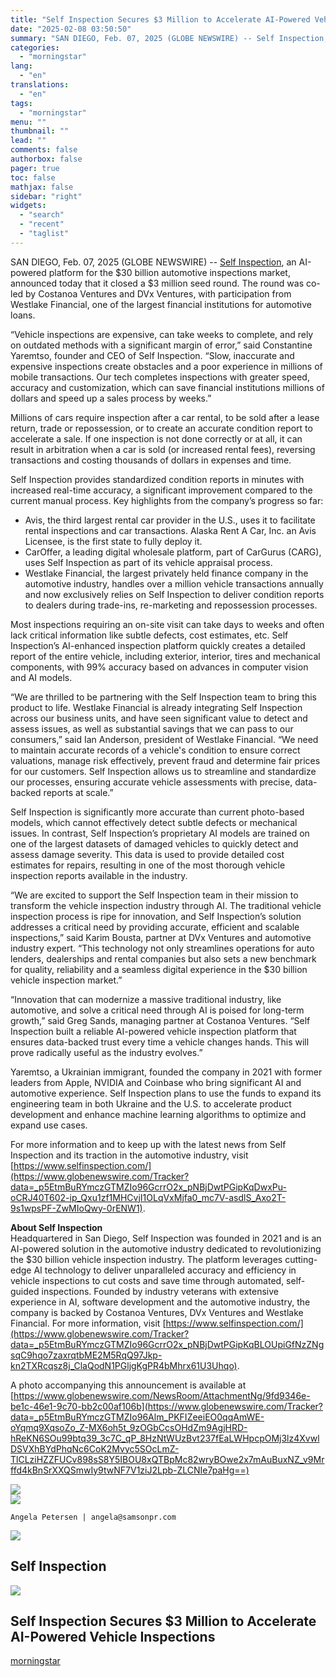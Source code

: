 ```yaml
---
title: "Self Inspection Secures $3 Million to Accelerate AI-Powered Vehicle Inspections for Car Loans and Fleet Management"
date: "2025-02-08 03:50:50"
summary: "SAN DIEGO, Feb. 07, 2025 (GLOBE NEWSWIRE) -- Self Inspection, an AI-powered platform for the $30 billion automotive inspections market, announced today that it closed a $3 million seed round. The round was co-led by Costanoa Ventures and DVx Ventures, with participation from Westlake Financial, one of the largest financial..."
categories:
  - "morningstar"
lang:
  - "en"
translations:
  - "en"
tags:
  - "morningstar"
menu: ""
thumbnail: ""
lead: ""
comments: false
authorbox: false
pager: true
toc: false
mathjax: false
sidebar: "right"
widgets:
  - "search"
  - "recent"
  - "taglist"
---
```


SAN DIEGO, Feb. 07, 2025 (GLOBE NEWSWIRE) -- [Self Inspection](https://www.globenewswire.com/Tracker?data=GiZFc9u7peTNe6d0zn49Hw249FVWinvN39tl6TOfzaFm5ArURVBmA3rTLFmCct_mQS7aNXG7e6QuujmH5x6SiMcD6yd6KTxGqY4uEegtMGI=), an AI-powered platform for the $30 billion automotive inspections market, announced today that it closed a $3 million seed round. The round was co-led by Costanoa Ventures and DVx Ventures, with participation from Westlake Financial, one of the largest financial institutions for automotive loans.

“Vehicle inspections are expensive, can take weeks to complete, and rely on outdated methods with a significant margin of error,” said Constantine Yaremtso, founder and CEO of Self Inspection. “Slow, inaccurate and expensive inspections create obstacles and a poor experience in millions of mobile transactions. Our tech completes inspections with greater speed, accuracy and customization, which can save financial institutions millions of dollars and speed up a sales process by weeks.”

Millions of cars require inspection after a car rental, to be sold after a lease return, trade or repossession, or to create an accurate condition report to accelerate a sale. If one inspection is not done correctly or at all, it can result in arbitration when a car is sold (or increased rental fees), reversing transactions and costing thousands of dollars in expenses and time.

Self Inspection provides standardized condition reports in minutes with increased real-time accuracy, a significant improvement compared to the current manual process. Key highlights from the company’s progress so far:

* Avis, the third largest rental car provider in the U.S., uses it to facilitate rental inspections and car transactions. Alaska Rent A Car, Inc. an Avis Licensee, is the first state to fully deploy it.
* CarOffer, a leading digital wholesale platform, part of CarGurus (CARG), uses Self Inspection as part of its vehicle appraisal process.
* Westlake Financial, the largest privately held finance company in the automotive industry, handles over a million vehicle transactions annually and now exclusively relies on Self Inspection to deliver condition reports to dealers during trade-ins, re-marketing and repossession processes.

Most inspections requiring an on-site visit can take days to weeks and often lack critical information like subtle defects, cost estimates, etc. Self Inspection’s AI-enhanced inspection platform quickly creates a detailed report of the entire vehicle, including exterior, interior, tires and mechanical components, with 99% accuracy based on advances in computer vision and AI models.

“We are thrilled to be partnering with the Self Inspection team to bring this product to life. Westlake Financial is already integrating Self Inspection across our business units, and have seen significant value to detect and assess issues, as well as substantial savings that we can pass to our consumers,” said Ian Anderson, president of Westlake Financial. “We need to maintain accurate records of a vehicle's condition to ensure correct valuations, manage risk effectively, prevent fraud and determine fair prices for our customers. Self Inspection allows us to streamline and standardize our processes, ensuring accurate vehicle assessments with precise, data-backed reports at scale.”

Self Inspection is significantly more accurate than current photo-based models, which cannot effectively detect subtle defects or mechanical issues. In contrast, Self Inspection’s proprietary AI models are trained on one of the largest datasets of damaged vehicles to quickly detect and assess damage severity. This data is used to provide detailed cost estimates for repairs, resulting in one of the most thorough vehicle inspection reports available in the industry.

“We are excited to support the Self Inspection team in their mission to transform the vehicle inspection industry through AI. The traditional vehicle inspection process is ripe for innovation, and Self Inspection’s solution addresses a critical need by providing accurate, efficient and scalable inspections,” said Karim Bousta, partner at DVx Ventures and automotive industry expert. “This technology not only streamlines operations for auto lenders, dealerships and rental companies but also sets a new benchmark for quality, reliability and a seamless digital experience in the $30 billion vehicle inspection market.”

“Innovation that can modernize a massive traditional industry, like automotive, and solve a critical need through AI is poised for long-term growth,” said Greg Sands, managing partner at Costanoa Ventures. “Self Inspection built a reliable AI-powered vehicle inspection platform that ensures data-backed trust every time a vehicle changes hands. This will prove radically useful as the industry evolves.”

Yaremtso, a Ukrainian immigrant, founded the company in 2021 with former leaders from Apple, NVIDIA and Coinbase who bring significant AI and automotive experience. Self Inspection plans to use the funds to expand its engineering team in both Ukraine and the U.S. to accelerate product development and enhance machine learning algorithms to optimize and expand use cases.

For more information and to keep up with the latest news from Self Inspection and its traction in the automotive industry, visit [https://www.selfinspection.com/](https://www.globenewswire.com/Tracker?data=_p5EtmBuRYmczGTMZIo96GcrrO2x_pNBjDwtPGipKqDwxPu-oCRJ40T602-ip_Qxu1zf1MHCvjI1OLqVxMjfa0_mc7V-asdlS_Axo2T-9s1wpsPF-ZwMIoQwy-0rENW1).

**About Self Inspection**  
Headquartered in San Diego, Self Inspection was founded in 2021 and is an AI-powered solution in the automotive industry dedicated to revolutionizing the $30 billion vehicle inspection industry. The platform leverages cutting-edge AI technology to deliver unparalleled accuracy and efficiency in vehicle inspections to cut costs and save time through automated, self-guided inspections. Founded by industry veterans with extensive experience in AI, software development and the automotive industry, the company is backed by Costanoa Ventures, DVx Ventures and Westlake Financial. For more information, visit [https://www.selfinspection.com/](https://www.globenewswire.com/Tracker?data=_p5EtmBuRYmczGTMZIo96GcrrO2x_pNBjDwtPGipKqBLOUpiGfNzZNgsqC9hqo7zaxrqtbME2M5RqQ97Jkp-kn2TXRcqsz8j_ClaQodN1PGljgKgPR4bMhrx61U3Uhqo).

A photo accompanying this announcement is available at [https://www.globenewswire.com/NewsRoom/AttachmentNg/9fd9346e-be1c-46e1-9c70-bb2c00af106b](https://www.globenewswire.com/Tracker?data=_p5EtmBuRYmczGTMZIo96Alm_PKFIZeeiEO0qqAmWE-oYqmq9XqsoZo_Z-MX6oh5t_9zOGbCcsOHdZm9AgjHRD-hReKN6SOu99btq39_3c7C_qP_8HzNtWUzBvt237fEaLWHpcpOMj3lz4XvwlDSVXhBYdPhqNc6CoK2Mvyc5SOcLmZ-TlCLziHZZFUCv898sS8Y5IBOU8xQTBpMc82wryBOwe2x7mAuBuxNZ_v9Mrffd4kBnSrXXQSmwIy9twNF7V1ziJ2Lpb-ZLCNIe7paHg==)

 ![](https://www.globenewswire.com/newsroom/ti?nf=OTM1NTA5NiM2NzQxNDc3IzIyOTgzMTg=)   
 ![](https://ml.globenewswire.com/media/ZDIxMzgyNWMtYzkxNS00MDdjLWJkYjYtMTc0YmIxNDM0MzE2LTEzMDk4Njg=/tiny/Self-Inspection.png)
```
Angela Petersen | angela@samsonpr.com
```

 [![](https://ml.globenewswire.com/media/cdeda229-7b03-43e7-bc70-1b978041053d/small/logo-alpha-1-png.png)](https://www.globenewswire.com/NewsRoom/AttachmentNg/cdeda229-7b03-43e7-bc70-1b978041053d)

Self Inspection
---------------

  [![](https://ml.globenewswire.com/media/9fd9346e-be1c-46e1-9c70-bb2c00af106b/medium/self-inspection.png)](https://www.globenewswire.com/NewsRoom/AttachmentNg/9fd9346e-be1c-46e1-9c70-bb2c00af106b/en) 

Self Inspection Secures $3 Million to Accelerate AI-Powered Vehicle Inspections
-------------------------------------------------------------------------------

[morningstar](https://www.morningstar.com/news/globe-newswire/9355096/self-inspection-secures-3-million-to-accelerate-ai-powered-vehicle-inspections-for-car-loans-and-fleet-management)
